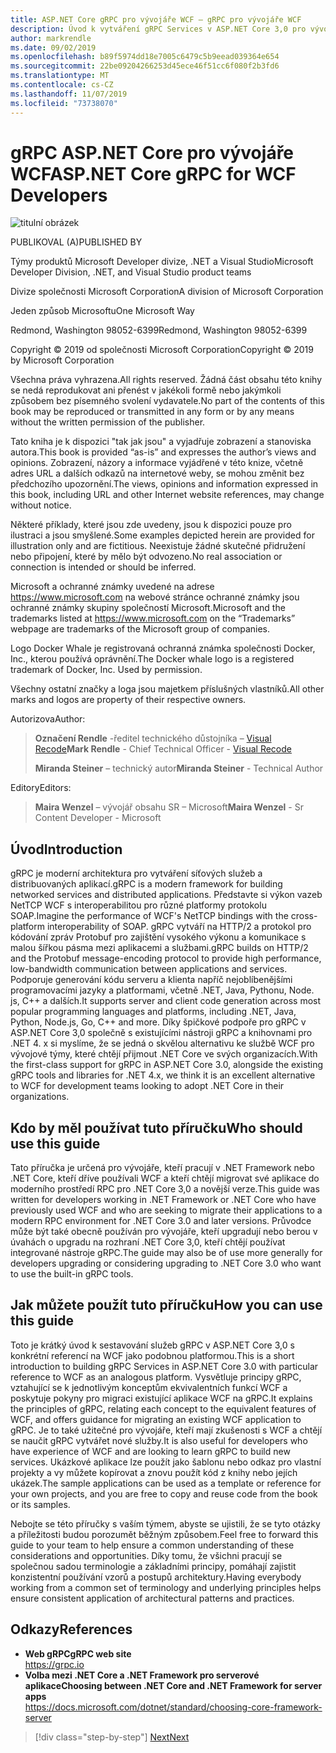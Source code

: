 ```yaml
---
title: ASP.NET Core gRPC pro vývojáře WCF – gRPC pro vývojáře WCF
description: Úvod k vytváření gRPC Services v ASP.NET Core 3,0 pro vývojáře WCF
author: markrendle
ms.date: 09/02/2019
ms.openlocfilehash: b89f5974dd18e7005c6479c5b9eead039364e654
ms.sourcegitcommit: 22be09204266253d45ece46f51cc6f080f2b3fd6
ms.translationtype: MT
ms.contentlocale: cs-CZ
ms.lasthandoff: 11/07/2019
ms.locfileid: "73738070"
---
```

# <a name="aspnet-core-grpc-for-wcf-developers"></a><span data-ttu-id="f23f8-103">gRPC ASP.NET Core pro vývojáře WCF</span><span class="sxs-lookup"><span data-stu-id="f23f8-103">ASP.NET Core gRPC for WCF Developers</span></span>

![titulní obrázek](./media/cover.png)

<span data-ttu-id="f23f8-105">PUBLIKOVAL (A)</span><span class="sxs-lookup"><span data-stu-id="f23f8-105">PUBLISHED BY</span></span>

<span data-ttu-id="f23f8-106">Týmy produktů Microsoft Developer divize, .NET a Visual Studio</span><span class="sxs-lookup"><span data-stu-id="f23f8-106">Microsoft Developer Division, .NET, and Visual Studio product teams</span></span>

<span data-ttu-id="f23f8-107">Divize společnosti Microsoft Corporation</span><span class="sxs-lookup"><span data-stu-id="f23f8-107">A division of Microsoft Corporation</span></span>

<span data-ttu-id="f23f8-108">Jeden způsob Microsoftu</span><span class="sxs-lookup"><span data-stu-id="f23f8-108">One Microsoft Way</span></span>

<span data-ttu-id="f23f8-109">Redmond, Washington 98052-6399</span><span class="sxs-lookup"><span data-stu-id="f23f8-109">Redmond, Washington 98052-6399</span></span>

<span data-ttu-id="f23f8-110">Copyright © 2019 od společnosti Microsoft Corporation</span><span class="sxs-lookup"><span data-stu-id="f23f8-110">Copyright © 2019 by Microsoft Corporation</span></span>

<span data-ttu-id="f23f8-111">Všechna práva vyhrazena.</span><span class="sxs-lookup"><span data-stu-id="f23f8-111">All rights reserved.</span></span> <span data-ttu-id="f23f8-112">Žádná část obsahu této knihy se nedá reprodukovat ani přenést v jakékoli formě nebo jakýmkoli způsobem bez písemného svolení vydavatele.</span><span class="sxs-lookup"><span data-stu-id="f23f8-112">No part of the contents of this book may be reproduced or transmitted in any form or by any means without the written permission of the publisher.</span></span>

<span data-ttu-id="f23f8-113">Tato kniha je k dispozici "tak jak jsou" a vyjadřuje zobrazení a stanoviska autora.</span><span class="sxs-lookup"><span data-stu-id="f23f8-113">This book is provided “as-is” and expresses the author’s views and opinions.</span></span> <span data-ttu-id="f23f8-114">Zobrazení, názory a informace vyjádřené v této knize, včetně adres URL a dalších odkazů na internetové weby, se mohou změnit bez předchozího upozornění.</span><span class="sxs-lookup"><span data-stu-id="f23f8-114">The views, opinions and information expressed in this book, including URL and other Internet website references, may change without notice.</span></span>

<span data-ttu-id="f23f8-115">Některé příklady, které jsou zde uvedeny, jsou k dispozici pouze pro ilustraci a jsou smyšlené.</span><span class="sxs-lookup"><span data-stu-id="f23f8-115">Some examples depicted herein are provided for illustration only and are fictitious.</span></span> <span data-ttu-id="f23f8-116">Neexistuje žádné skutečné přidružení nebo připojení, které by mělo být odvozeno.</span><span class="sxs-lookup"><span data-stu-id="f23f8-116">No real association or connection is intended or should be inferred.</span></span>

<span data-ttu-id="f23f8-117">Microsoft a ochranné známky uvedené na adrese https://www.microsoft.com na webové stránce ochranné známky jsou ochranné známky skupiny společností Microsoft.</span><span class="sxs-lookup"><span data-stu-id="f23f8-117">Microsoft and the trademarks listed at https://www.microsoft.com on the “Trademarks” webpage are trademarks of the Microsoft group of companies.</span></span>

<span data-ttu-id="f23f8-118">Logo Docker Whale je registrovaná ochranná známka společnosti Docker, Inc., kterou používá oprávnění.</span><span class="sxs-lookup"><span data-stu-id="f23f8-118">The Docker whale logo is a registered trademark of Docker, Inc. Used by permission.</span></span>

<span data-ttu-id="f23f8-119">Všechny ostatní značky a loga jsou majetkem příslušných vlastníků.</span><span class="sxs-lookup"><span data-stu-id="f23f8-119">All other marks and logos are property of their respective owners.</span></span>

<span data-ttu-id="f23f8-120">Autorizova</span><span class="sxs-lookup"><span data-stu-id="f23f8-120">Author:</span></span>

> <span data-ttu-id="f23f8-121">**Označení Rendle** -ředitel technického důstojníka – [Visual Recode](https://visualrecode.com)</span><span class="sxs-lookup"><span data-stu-id="f23f8-121">**Mark Rendle** - Chief Technical Officer - [Visual Recode](https://visualrecode.com)</span></span>
>
> <span data-ttu-id="f23f8-122">**Miranda Steiner** – technický autor</span><span class="sxs-lookup"><span data-stu-id="f23f8-122">**Miranda Steiner** - Technical Author</span></span>

<span data-ttu-id="f23f8-123">Editory</span><span class="sxs-lookup"><span data-stu-id="f23f8-123">Editors:</span></span>

> <span data-ttu-id="f23f8-124">**Maira Wenzel** – vývojář obsahu SR – Microsoft</span><span class="sxs-lookup"><span data-stu-id="f23f8-124">**Maira Wenzel** - Sr Content Developer - Microsoft</span></span>

## <a name="introduction"></a><span data-ttu-id="f23f8-125">Úvod</span><span class="sxs-lookup"><span data-stu-id="f23f8-125">Introduction</span></span>

<span data-ttu-id="f23f8-126">gRPC je moderní architektura pro vytváření síťových služeb a distribuovaných aplikací.</span><span class="sxs-lookup"><span data-stu-id="f23f8-126">gRPC is a modern framework for building networked services and distributed applications.</span></span> <span data-ttu-id="f23f8-127">Představte si výkon vazeb NetTCP WCF s interoperabilitou pro různé platformy protokolu SOAP.</span><span class="sxs-lookup"><span data-stu-id="f23f8-127">Imagine the performance of WCF's NetTCP bindings with the cross-platform interoperability of SOAP.</span></span> <span data-ttu-id="f23f8-128">gRPC vytváří na HTTP/2 a protokol pro kódování zpráv Protobuf pro zajištění vysokého výkonu a komunikace s malou šířkou pásma mezi aplikacemi a službami.</span><span class="sxs-lookup"><span data-stu-id="f23f8-128">gRPC builds on HTTP/2 and the Protobuf message-encoding protocol to provide high performance, low-bandwidth communication between applications and services.</span></span> <span data-ttu-id="f23f8-129">Podporuje generování kódu serveru a klienta napříč nejoblíbenějšími programovacími jazyky a platformami, včetně .NET, Java, Pythonu, Node. js, C++ a dalších.</span><span class="sxs-lookup"><span data-stu-id="f23f8-129">It supports server and client code generation across most popular programming languages and platforms, including .NET, Java, Python, Node.js, Go, C++ and more.</span></span> <span data-ttu-id="f23f8-130">Díky špičkové podpoře pro gRPC v ASP.NET Core 3,0 společně s existujícími nástroji gRPC a knihovnami pro .NET 4. x si myslíme, že se jedná o skvělou alternativu ke službě WCF pro vývojové týmy, které chtějí přijmout .NET Core ve svých organizacích.</span><span class="sxs-lookup"><span data-stu-id="f23f8-130">With the first-class support for gRPC in ASP.NET Core 3.0, alongside the existing gRPC tools and libraries for .NET 4.x, we think it is an excellent alternative to WCF for development teams looking to adopt .NET Core in their organizations.</span></span>

## <a name="who-should-use-this-guide"></a><span data-ttu-id="f23f8-131">Kdo by měl používat tuto příručku</span><span class="sxs-lookup"><span data-stu-id="f23f8-131">Who should use this guide</span></span>

<span data-ttu-id="f23f8-132">Tato příručka je určená pro vývojáře, kteří pracují v .NET Framework nebo .NET Core, kteří dříve používali WCF a kteří chtějí migrovat své aplikace do moderního prostředí RPC pro .NET Core 3,0 a novější verze.</span><span class="sxs-lookup"><span data-stu-id="f23f8-132">This guide was written for developers working in .NET Framework or .NET Core who have previously used WCF and who are seeking to migrate their applications to a modern RPC environment for .NET Core 3.0 and later versions.</span></span> <span data-ttu-id="f23f8-133">Průvodce může být také obecně používán pro vývojáře, kteří upgradují nebo berou v úvahách o upgradu na rozhraní .NET Core 3,0, kteří chtějí používat integrované nástroje gRPC.</span><span class="sxs-lookup"><span data-stu-id="f23f8-133">The guide may also be of use more generally for developers upgrading or considering upgrading to .NET Core 3.0 who want to use the built-in gRPC tools.</span></span>

## <a name="how-you-can-use-this-guide"></a><span data-ttu-id="f23f8-134">Jak můžete použít tuto příručku</span><span class="sxs-lookup"><span data-stu-id="f23f8-134">How you can use this guide</span></span>

<span data-ttu-id="f23f8-135">Toto je krátký úvod k sestavování služeb gRPC v ASP.NET Core 3,0 s konkrétní referencí na WCF jako podobnou platformou.</span><span class="sxs-lookup"><span data-stu-id="f23f8-135">This is a short introduction to building gRPC Services in ASP.NET Core 3.0 with particular reference to WCF as an analogous platform.</span></span> <span data-ttu-id="f23f8-136">Vysvětluje principy gRPC, vztahující se k jednotlivým konceptům ekvivalentních funkcí WCF a poskytuje pokyny pro migraci existující aplikace WCF na gRPC.</span><span class="sxs-lookup"><span data-stu-id="f23f8-136">It explains the principles of gRPC, relating each concept to the equivalent features of WCF, and offers guidance for migrating an existing WCF application to gRPC.</span></span> <span data-ttu-id="f23f8-137">Je to také užitečné pro vývojáře, kteří mají zkušenosti s WCF a chtějí se naučit gRPC vytvářet nové služby.</span><span class="sxs-lookup"><span data-stu-id="f23f8-137">It is also useful for developers who have experience of WCF and are looking to learn gRPC to build new services.</span></span> <span data-ttu-id="f23f8-138">Ukázkové aplikace lze použít jako šablonu nebo odkaz pro vlastní projekty a vy můžete kopírovat a znovu použít kód z knihy nebo jejích ukázek.</span><span class="sxs-lookup"><span data-stu-id="f23f8-138">The sample applications can be used as a template or reference for your own projects, and you are free to copy and reuse code from the book or its samples.</span></span>

<span data-ttu-id="f23f8-139">Nebojte se této příručky s vaším týmem, abyste se ujistili, že se tyto otázky a příležitosti budou porozumět běžným způsobem.</span><span class="sxs-lookup"><span data-stu-id="f23f8-139">Feel free to forward this guide to your team to help ensure a common understanding of these considerations and opportunities.</span></span> <span data-ttu-id="f23f8-140">Díky tomu, že všichni pracují se společnou sadou terminologie a základními principy, pomáhají zajistit konzistentní používání vzorů a postupů architektury.</span><span class="sxs-lookup"><span data-stu-id="f23f8-140">Having everybody working from a common set of terminology and underlying principles helps ensure consistent application of architectural patterns and practices.</span></span>

## <a name="references"></a><span data-ttu-id="f23f8-141">Odkazy</span><span class="sxs-lookup"><span data-stu-id="f23f8-141">References</span></span>

- <span data-ttu-id="f23f8-142">**Web gRPC**</span><span class="sxs-lookup"><span data-stu-id="f23f8-142">**gRPC web site**</span></span>  
  <https://grpc.io>
- <span data-ttu-id="f23f8-143">**Volba mezi .NET Core a .NET Framework pro serverové aplikace**</span><span class="sxs-lookup"><span data-stu-id="f23f8-143">**Choosing between .NET Core and .NET Framework for server apps**</span></span>  
  <https://docs.microsoft.com/dotnet/standard/choosing-core-framework-server>

>[!div class="step-by-step"]
>[<span data-ttu-id="f23f8-144">Next</span><span class="sxs-lookup"><span data-stu-id="f23f8-144">Next</span></span>](introduction.md)
